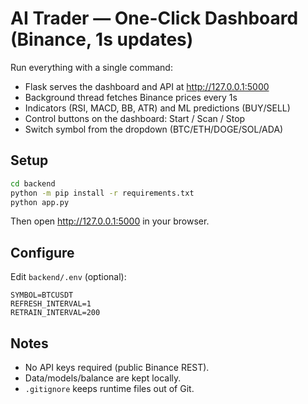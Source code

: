 # AI Trader — One-Click Dashboard (Binance, 1s updates)

Run everything with a single command:
- Flask serves the dashboard and API at http://127.0.0.1:5000
- Background thread fetches Binance prices every 1s
- Indicators (RSI, MACD, BB, ATR) and ML predictions (BUY/SELL)
- Control buttons on the dashboard: Start / Scan / Stop
- Switch symbol from the dropdown (BTC/ETH/DOGE/SOL/ADA)

## Setup

```bash
cd backend
python -m pip install -r requirements.txt
python app.py
```

Then open http://127.0.0.1:5000 in your browser.

## Configure

Edit `backend/.env` (optional):

```
SYMBOL=BTCUSDT
REFRESH_INTERVAL=1
RETRAIN_INTERVAL=200
```

## Notes
- No API keys required (public Binance REST).
- Data/models/balance are kept locally.
- `.gitignore` keeps runtime files out of Git.
